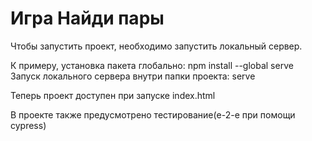 # Игра Найди пары

Чтобы запустить проект, необходимо запустить локальный сервер. 

К примеру, установка пакета глобально:
npm install --global serve
Запуск локального сервера внутри папки проекта:
serve 

Теперь проект доступен при запуске index.html

В проекте также предусмотрено тестирование(e-2-e при помощи cypress)
